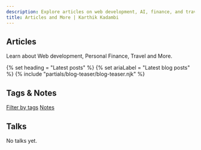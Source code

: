 ```yaml
---
description: Explore articles on web development, AI, finance, and travel by Karthik Kadambi.
title: Articles and More | Karthik Kadambi
---
```

<section class="section-inset" aria-label="Hero section for content">
  <div class="flow">
    <h1 class="header-branding">Articles</h1>
    <p>Learn about Web development, Personal Finance, Travel and More.</p>
  </div>
</section>
{% set heading = "Latest posts" %}
{% set ariaLabel = "Latest blog posts" %}
{% include "partials/blog-teaser/blog-teaser.njk" %}
<section class="flow" aria-label="Tags and Notes">
  <h2 class="header-branding">Tags & Notes</h2>
  <p><a href="/tags/">Filter by tags</a>
  <a href="/notes/">Notes</a></p>
</section>
<section class="flow" aria-label="Latest talks">
  <h2 class="header-branding">Talks</h2>
  <p>No talks yet.</p>
</section>